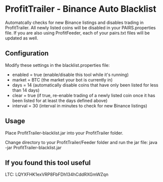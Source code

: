 # ProfitTrailer - Binance Auto Blacklist

Automatcally checks for new Binance listings and disables trading in ProfitTrailer.
All newly listed coins will be disabled in your PAIRS.properties file. If you are
also using ProfitFeeder, each of your pairs.txt files will be updated as well.

## Configuration
Modify these settings in the blacklist.properties file:
* enabled = true (enable/disable this tool while it's running)
* market = BTC (the market your bot is currently in)
* days = 14 (automatically disable coins that have only been listed for less than 14 days)
* clear = true (if true, re-enable trading of a newly listed coin once it has been listed for at least the days defined above)
* interval = 30 (interval in minutes to check for new Binance listings)

## Usage
Place ProfitTrailer-blacklist.jar into your ProfitTrailer folder.

Change directory to your ProfitTrailer/Feeder folder and run the jar file:
java -jar ProfitTrailer-blacklist.jar

## If you found this tool useful
LTC: LQYXFHK1exVRP8FbFDh134hCddRXGmWZqn
